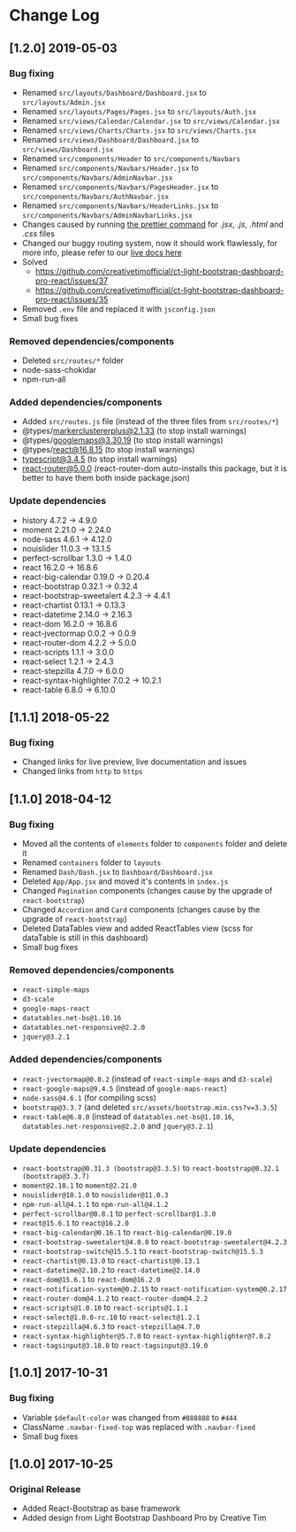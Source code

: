 # Change Log

## [1.2.0] 2019-05-03
### Bug fixing
- Renamed `src/layouts/Dashboard/Dashboard.jsx` to `src/layouts/Admin.jsx`
- Renamed `src/layouts/Pages/Pages.jsx` to `src/layouts/Auth.jsx`
- Renamed `src/views/Calendar/Calendar.jsx` to `src/views/Calendar.jsx`
- Renamed `src/views/Charts/Charts.jsx` to `src/views/Charts.jsx`
- Renamed `src/views/Dashboard/Dashboard.jsx` to `src/views/Dashboard.jsx`
- Renamed `src/components/Header` to `src/components/Navbars`
- Renamed `src/components/Navbars/Header.jsx` to `src/components/Navbars/AdminNavbar.jsx`
- Renamed `src/components/Navbars/PagesHeader.jsx` to `src/components/Navbars/AuthNavbar.jsx`
- Renamed `src/components/Navbars/HeaderLinks.jsx` to `src/components/Navbars/AdminNavbarLinks.jsx`
- Changes caused by running [the prettier command](https://prettier.io/docs/en/install.html) for *.jsx*, *.js*, *.html* and *.css* files
- Changed our buggy routing system, now it should work flawlessly, for more info, please refer to our [live docs here](https://demos.creative-tim.com/light-bootstrap-dashboard-pro-react/#/documentation/routing-system)
- Solved
  - https://github.com/creativetimofficial/ct-light-bootstrap-dashboard-pro-react/issues/37
  - https://github.com/creativetimofficial/ct-light-bootstrap-dashboard-pro-react/issues/35
- Removed `.env` file and replaced it with `jsconfig.json`
- Small bug fixes
### Removed dependencies/components
- Deleted `src/routes/*` folder
- node-sass-chokidar
- npm-run-all
### Added dependencies/components
- Added `src/routes.js` file (instead of the three files from `src/routes/*`)
- @types/markerclustererplus@2.1.33 (to stop install warnings)
- @types/googlemaps@3.30.19 (to stop install warnings)
- @types/react@16.8.15 (to stop install warnings)
- typescript@3.4.5 (to stop install warnings)
- react-router@5.0.0 (react-router-dom auto-installs this package, but it is better to have them both inside package.json)
### Update dependencies
- history                       4.7.2   →          4.9.0
- moment                       2.21.0   →         2.24.0
- node-sass                     4.6.1   →         4.12.0
- nouislider                   11.0.3   →         13.1.5
- perfect-scrollbar             1.3.0   →          1.4.0
- react                        16.2.0   →         16.8.6
- react-big-calendar           0.19.0   →         0.20.4
- react-bootstrap              0.32.1   →         0.32.4
- react-bootstrap-sweetalert    4.2.3   →          4.4.1
- react-chartist               0.13.1   →         0.13.3
- react-datetime               2.14.0   →         2.16.3
- react-dom                    16.2.0   →         16.8.6
- react-jvectormap              0.0.2   →          0.0.9
- react-router-dom              4.2.2   →          5.0.0
- react-scripts                 1.1.1   →          3.0.0
- react-select                  1.2.1   →          2.4.3
- react-stepzilla               4.7.0   →          6.0.0
- react-syntax-highlighter      7.0.2   →         10.2.1
- react-table                   6.8.0   →          6.10.0

## [1.1.1] 2018-05-22
### Bug fixing
- Changed links for live preview, live documentation and issues
- Changed links from `http` to `https`

## [1.1.0] 2018-04-12
### Bug fixing
- Moved all the contents of `elements` folder to `components` folder and delete it
- Renamed `containers` folder to `layouts`
- Renamed `Dash/Dash.jsx` to `Dashboard/Dashboard.jsx`
- Deleted `App/App.jsx` and moved it's contents in `index.js`
- Changed `Pagination` components (changes cause by the upgrade of `react-bootstrap`)
- Changed `Accordion` and `Card` components (changes cause by the upgrade of `react-bootstrap`)
- Deleted DataTables view and added ReactTables view (scss for dataTable is still in this dashboard)
- Small bug fixes
### Removed dependencies/components
- `react-simple-maps`
- `d3-scale`
- `google-maps-react`
- `datatables.net-bs@1.10.16`
- `datatables.net-responsive@2.2.0`
- `jquery@3.2.1`
### Added dependencies/components
- `react-jvectormap@0.0.2` (instead of `react-simple-maps` and `d3-scale`)
- `react-google-maps@9.4.5` (instead of `google-maps-react`)
- `node-sass@4.6.1` (for compiling scss)
- `bootstrap@3.3.7` (and deleted `src/assets/bootstrap.min.css?v=3.3.5`)
- `react-table@6.8.0` (instead of `datatables.net-bs@1.10.16`, `datatables.net-responsive@2.2.0` and `jquery@3.2.1`)
### Update dependencies
- `react-bootstrap@0.31.3 (bootstrap@3.3.5)` to `react-bootstrap@0.32.1 (bootstrap@3.3.7)`
- `moment@2.18.1` to `moment@2.21.0`
- `nouislider@10.1.0` to `nouislider@11.0.3`
- `npm-run-all@4.1.1` to `npm-run-all@4.1.2`
- `perfect-scrollbar@0.8.1` to `perfect-scrollbar@1.3.0`
- `react@15.6.1` to `react@16.2.0`
- `react-big-calendar@0.16.1` to `react-big-calendar@0.19.0`
- `react-bootstrap-sweetalert@4.0.0` to `react-bootstrap-sweetalert@4.2.3`
- `react-bootstrap-switch@15.5.1` to `react-bootstrap-switch@15.5.3`
- `react-chartist@0.13.0` to `react-chartist@0.13.1`
- `react-datetime@2.10.2` to `react-datetime@2.14.0`
- `react-dom@15.6.1` to `react-dom@16.2.0`
- `react-notification-system@0.2.15` to `react-notification-system@0.2.17`
- `react-router-dom@4.1.2` to `react-router-dom@4.2.2`
- `react-scripts@1.0.10` to `react-scripts@1.1.1`
- `react-select@1.0.0-rc.10` to `react-select@1.2.1`
- `react-stepzilla@4.6.3` to `react-stepzilla@4.7.0`
- `react-syntax-highlighter@5.7.0` to `react-syntax-highlighter@7.0.2`
- `react-tagsinput@3.18.0` to `react-tagsinput@3.19.0`

## [1.0.1] 2017-10-31
### Bug fixing
- Variable `$default-color` was changed from `#888888` to `#444`
- ClassName `.navbar-fixed-top` was replaced with `.navbar-fixed`
- Small bug fixes

## [1.0.0] 2017-10-25
### Original Release
- Added React-Bootstrap as base framework
- Added design from Light Bootstrap Dashboard Pro by Creative Tim
